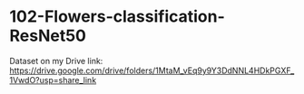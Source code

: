 # 102-Flowers-classification-ResNet50

Dataset on my Drive link:
https://drive.google.com/drive/folders/1MtaM_vEq9y9Y3DdNNL4HDkPGXF_1VwdO?usp=share_link
